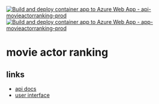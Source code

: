 [![Build and deploy container app to Azure Web App - api-movieactorranking-prod](https://github.com/InformationRetrieval-Organization/movie-actor-ranking/actions/workflows/main_api-movieactorranking-prod.yml/badge.svg)](https://github.com/InformationRetrieval-Organization/movie-actor-ranking/actions/workflows/main_api-movieactorranking-prod.yml)
[![Build and deploy container app to Azure Web App - app-movieactorranking-prod](https://github.com/InformationRetrieval-Organization/movie-actor-ranking/actions/workflows/main_app-movieactorranking-prod.yml/badge.svg)](https://github.com/InformationRetrieval-Organization/movie-actor-ranking/actions/workflows/main_app-movieactorranking-prod.yml)

# movie actor ranking

## links

- [api docs](https://api-movieactorranking-prod.azurewebsites.net/docs)
- [user interface](https://app-movieactorranking-prod.azurewebsites.net)
